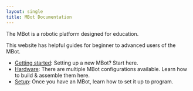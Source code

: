 ```yaml
---
layout: single
title: MBot Documentation
---
```


The MBot is a robotic platform designed for education.

This website has helpful guides for beginner to advanced users of the MBot.

* [Getting started](/docs/getting-started/): Setting up a new MBot? Start here.
* [Hardware](/docs/hardware/): There are multiple MBot configurations available. Learn how to build & assemble them here.
* [Setup](/docs/setup): Once you have an MBot, learn how to set it up to program.
